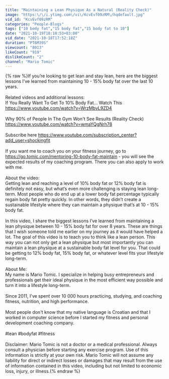 ```yaml
---
title: "Maintaining a Lean Physique As a Natural (Reality Check)"
image: "https:\/\/i.ytimg.com\/vi\/KcvEvf09zRM\/hqdefault.jpg"
vid_id: "KcvEvf09zRM"
categories: "People-Blogs"
tags: ["10 body fat","15 body fat","15 body fat to 10"]
date: "2021-10-19T18:18:53+03:00"
vid_date: "2021-10-18T17:52:18Z"
duration: "PT6M39S"
viewcount: "8013"
likeCount: "919"
dislikeCount: "2"
channel: "Mario Tomic"
---
```

{% raw %}If you’re looking to get lean and stay lean, here are the biggest lessons I’ve learned from maintaining 10 - 15% body fat over the last 10 years.<br /><br />Related videos and additional lessons:<br />If You Really Want To Get To 10% Body Fat... Watch This<br /><a rel="nofollow" target="blank" href="https://www.youtube.com/watch?v=WrzMbvL9ZD4">https://www.youtube.com/watch?v=WrzMbvL9ZD4</a><br /><br />Why 90% of People In The Gym Won't See Results (Reality Check)<br /><a rel="nofollow" target="blank" href="https://www.youtube.com/watch?v=wmaYQgNrh78">https://www.youtube.com/watch?v=wmaYQgNrh78</a><br /><br />Subscribe here <a rel="nofollow" target="blank" href="https://www.youtube.com/subscription_center?add_user=shockingfit">https://www.youtube.com/subscription_center?add_user=shockingfit</a><br /><br />If you want me to coach you on your fitness journey, go to <a rel="nofollow" target="blank" href="https://go.tomic.com/mentoring-10-body-fat-maintain">https://go.tomic.com/mentoring-10-body-fat-maintain</a> - you will see the expected results of my coaching program. There you can also apply to work with me.<br /><br />About the video:<br />Getting lean and reaching a level of 10% body fat or 12% body fat is definitely not easy, but what’s even more challenging is staying lean long-term. Most people who do end up at a lower body fat percentage typically regain body fat pretty quickly. In other words, they didn’t create a sustainable lifestyle where they can maintain a physique that’s at 10 - 15% body fat.<br /><br />In this video, I share the biggest lessons I’ve learned from maintaining a lean physique between 10 - 15% body fat for over 8 years. These are things that I wish someone told me earlier on my journey as it would have helped a lot. The goal of this video is to teach you to think like a lean person. This way you can not only get a lean physique but most importantly you can maintain a lean physique at a sustainable body fat level for you. That could be getting to 12% body fat, 15% body fat, or whatever level fits your lifestyle long-term.<br /><br />About Me:<br />My name is Mario Tomic. I specialize in helping busy entrepreneurs and professionals get their ideal physique in the most efficient way possible and turn it into a lifestyle long-term.<br /><br />Since 2011, I've spent over 10 000 hours practicing, studying, and coaching fitness, nutrition, and high performance.<br /><br />Most people don't know that my native language is Croatian and that I worked in computer science before I started my fitness and personal development coaching company.<br /><br />#lean #bodyfat #fitness<br /><br />Disclaimer: Mario Tomic is not a doctor or a medical professional. Always consult a physician before starting any exercise program. Use of this information is strictly at your own risk. Mario Tomic will not assume any liability for direct or indirect losses or damages that may result from the use of information contained in this video, including but not limited to economic loss, injury, or illness.{% endraw %}
